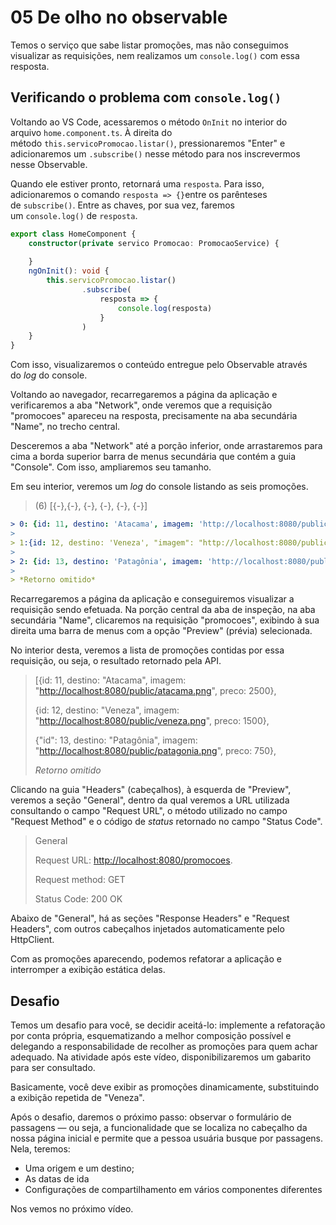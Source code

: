 # 05 De olho no observable

Temos o serviço que sabe listar promoções, mas não conseguimos visualizar as requisições, nem realizamos um `console.log()` com essa resposta.

## Verificando o problema com `console.log()`

Voltando ao VS Code, acessaremos o método `OnInit` no interior do arquivo `home.component.ts`. À direita do método `this.servicoPromocao.listar()`, pressionaremos "Enter" e adicionaremos um `.subscribe()` nesse método para nos inscrevermos nesse Observable.

Quando ele estiver pronto, retornará uma `resposta`. Para isso, adicionaremos o comando `resposta => {}`entre os parênteses de `subscribe()`. Entre as chaves, por sua vez, faremos um `console.log()` de `resposta`.

```typescript
export class HomeComponent {
    constructor(private servico Promocao: PromocaoService) {
    
    }
    ngOnInit(): void {
        this.servicoPromocao.listar()
                .subscribe(
                    resposta => {
                        console.log(resposta)
                    }
                )
    }
}
```

Com isso, visualizaremos o conteúdo entregue pelo Observable através do _log_ do console.

Voltando ao navegador, recarregaremos a página da aplicação e verificaremos a aba "Network", onde veremos que a requisição "promocoes" apareceu na resposta, precisamente na aba secundária "Name", no trecho central.

Desceremos a aba "Network" até a porção inferior, onde arrastaremos para cima a borda superior barra de menus secundária que contém a guia "Console". Com isso, ampliaremos seu tamanho.

Em seu interior, veremos um _log_ do console listando as seis promoções.

> (6) [{-},{-}, {-}, {-}, {-}, {-}]

```yaml
> 0: {id: 11, destino: 'Atacama', imagem: 'http://localhost:8080/public/atacama.png', preco: 2500}
> 
> 1:{id: 12, destino: 'Veneza', "imagem": "http://localhost:8080/public/veneza.png", preco: 1500}
> 
> 2: {id: 13, destino: 'Patagônia', imagem: 'http://localhost:8080/public/patagonia.png', preco: 750}
> 
> *Retorno omitido*
```

Recarregaremos a página da aplicação e conseguiremos visualizar a requisição sendo efetuada. Na porção central da aba de inspeção, na aba secundária "Name", clicaremos na requisição "promocoes", exibindo à sua direita uma barra de menus com a opção "Preview" (prévia) selecionada.

No interior desta, veremos a lista de promoções contidas por essa requisição, ou seja, o resultado retornado pela API.

> [{id: 11, destino: "Atacama", imagem: "[http://localhost:8080/public/atacama.png](http://localhost:8080/public/atacama.png)", preco: 2500},
> 
> {id: 12, destino: "Veneza", imagem: "[http://localhost:8080/public/veneza.png](http://localhost:8080/public/veneza.png)", preco: 1500},
> 
> {"id": 13, destino: "Patagônia", imagem: "[http://localhost:8080/public/patagonia.png](http://localhost:8080/public/patagonia.png)", preco: 750},
> 
> _Retorno omitido_

Clicando na guia "Headers" (cabeçalhos), à esquerda de "Preview", veremos a seção "General", dentro da qual veremos a URL utilizada consultando o campo "Request URL", o método utilizado no campo "Request Method" e o código de _status_ retornado no campo "Status Code".

> General
> 
> Request URL: [http://localhost:8080/promocoes](http://localhost:8080/promocoes).
> 
> Request method: GET
> 
> Status Code: 200 OK

Abaixo de "General", há as seções "Response Headers" e "Request Headers", com outros cabeçalhos injetados automaticamente pelo HttpClient.

Com as promoções aparecendo, podemos refatorar a aplicação e interromper a exibição estática delas.

## Desafio

Temos um desafio para você, se decidir aceitá-lo: implemente a refatoração por conta própria, esquematizando a melhor composição possível e delegando a responsabilidade de recolher as promoções para quem achar adequado. Na atividade após este vídeo, disponibilizaremos um gabarito para ser consultado.

Basicamente, você deve exibir as promoções dinamicamente, substituindo a exibição repetida de "Veneza".

Após o desafio, daremos o próximo passo: observar o formulário de passagens — ou seja, a funcionalidade que se localiza no cabeçalho da nossa página inicial e permite que a pessoa usuária busque por passagens. Nela, teremos:

- Uma origem e um destino;
- As datas de ida
- Configurações de compartilhamento em vários componentes diferentes

Nos vemos no próximo vídeo.
